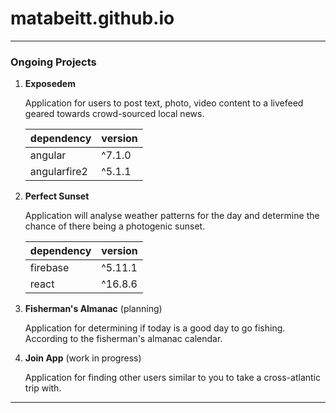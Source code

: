 # matabeitt.github.io
---
### Ongoing Projects
1. **Exposedem**

   Application for users to post text, photo, video content to a livefeed geared towards crowd-sourced local news.

   |dependency  | version   |
   |:-----------|:----------|
   |angular     |^7.1.0     |
   |angularfire2|^5.1.1     |
2. **Perfect Sunset**

   Application will analyse weather patterns for the day and determine the chance of there being a photogenic sunset.

   |dependency  | version   |
   |:-----------|:----------|
   |firebase    |^5.11.1    |
   |react       |^16.8.6    |
3. **Fisherman's Almanac** (planning)

   Application for determining if today is a good day to go fishing. According to the fisherman's almanac calendar.

4. **Join App** (work in progress)
   
   Application for finding other users similar to you to take 
   a cross-atlantic trip with.

---
